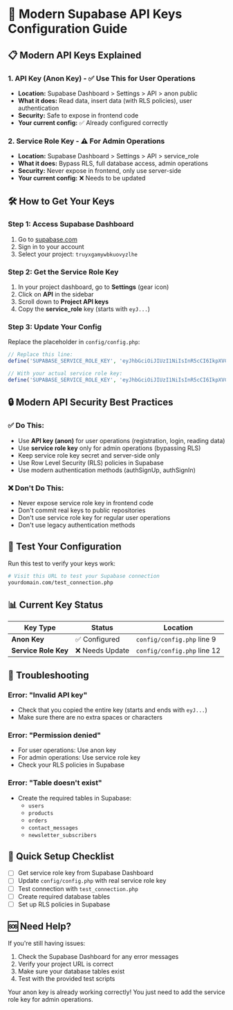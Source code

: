 # 🔑 Modern Supabase API Keys Configuration Guide

## 📋 **Modern API Keys Explained**

### **1. API Key (Anon Key) - ✅ Use This for User Operations**
- **Location:** Supabase Dashboard > Settings > API > anon public
- **What it does:** Read data, insert data (with RLS policies), user authentication
- **Security:** Safe to expose in frontend code
- **Your current config:** ✅ Already configured correctly

### **2. Service Role Key - ⚠️ For Admin Operations**
- **Location:** Supabase Dashboard > Settings > API > service_role
- **What it does:** Bypass RLS, full database access, admin operations
- **Security:** Never expose in frontend, only use server-side
- **Your current config:** ❌ Needs to be updated

## 🛠️ **How to Get Your Keys**

### **Step 1: Access Supabase Dashboard**
1. Go to [supabase.com](https://supabase.com)
2. Sign in to your account
3. Select your project: `truyxgamywbkuovyzlhe`

### **Step 2: Get the Service Role Key**
1. In your project dashboard, go to **Settings** (gear icon)
2. Click on **API** in the sidebar
3. Scroll down to **Project API keys**
4. Copy the **service_role** key (starts with `eyJ...`)

### **Step 3: Update Your Config**
Replace the placeholder in `config/config.php`:

```php
// Replace this line:
define('SUPABASE_SERVICE_ROLE_KEY', 'eyJhbGciOiJIUzI1NiIsInR5cCI6IkpXVCJ9.eyJpc3MiOiJzdXBhYmFzZSIsInJlZiI6InRydXl4Z2FteXdia3Vvdnl6bGhlIiwicm9sZSI6InNlcnZpY2Vfcm9sZSIsImlhdCI6MTc1Mjg0NTAwOSwiZXhwIjoyMDY4NDIxMDA5fQ.YOUR_SERVICE_ROLE_KEY_HERE');

// With your actual service role key:
define('SUPABASE_SERVICE_ROLE_KEY', 'eyJhbGciOiJIUzI1NiIsInR5cCI6IkpXVCJ9.eyJpc3MiOiJzdXBhYmFzZSIsInJlZiI6InRydXl4Z2FteXdia3Vvdnl6bGhlIiwicm9sZSI6InNlcnZpY2Vfcm9sZSIsImlhdCI6MTc1Mjg0NTAwOSwiZXhwIjoyMDY4NDIxMDA5fQ.ACTUAL_SERVICE_ROLE_KEY_HERE');
```

## 🔒 **Modern API Security Best Practices**

### **✅ Do This:**
- Use **API key (anon)** for user operations (registration, login, reading data)
- Use **service role key** only for admin operations (bypassing RLS)
- Keep service role key secret and server-side only
- Use Row Level Security (RLS) policies in Supabase
- Use modern authentication methods (authSignUp, authSignIn)

### **❌ Don't Do This:**
- Never expose service role key in frontend code
- Don't commit real keys to public repositories
- Don't use service role key for regular user operations
- Don't use legacy authentication methods

## 🧪 **Test Your Configuration**

Run this test to verify your keys work:

```bash
# Visit this URL to test your Supabase connection
yourdomain.com/test_connection.php
```

## 📊 **Current Key Status**

| Key Type | Status | Location |
|----------|--------|----------|
| **Anon Key** | ✅ Configured | `config/config.php` line 9 |
| **Service Role Key** | ❌ Needs Update | `config/config.php` line 12 |

## 🔧 **Troubleshooting**

### **Error: "Invalid API key"**
- Check that you copied the entire key (starts and ends with `eyJ...`)
- Make sure there are no extra spaces or characters

### **Error: "Permission denied"**
- For user operations: Use anon key
- For admin operations: Use service role key
- Check your RLS policies in Supabase

### **Error: "Table doesn't exist"**
- Create the required tables in Supabase:
  - `users`
  - `products`
  - `orders`
  - `contact_messages`
  - `newsletter_subscribers`

## 📝 **Quick Setup Checklist**

- [ ] Get service role key from Supabase Dashboard
- [ ] Update `config/config.php` with real service role key
- [ ] Test connection with `test_connection.php`
- [ ] Create required database tables
- [ ] Set up RLS policies in Supabase

## 🆘 **Need Help?**

If you're still having issues:
1. Check the Supabase Dashboard for any error messages
2. Verify your project URL is correct
3. Make sure your database tables exist
4. Test with the provided test scripts

Your anon key is already working correctly! You just need to add the service role key for admin operations. 